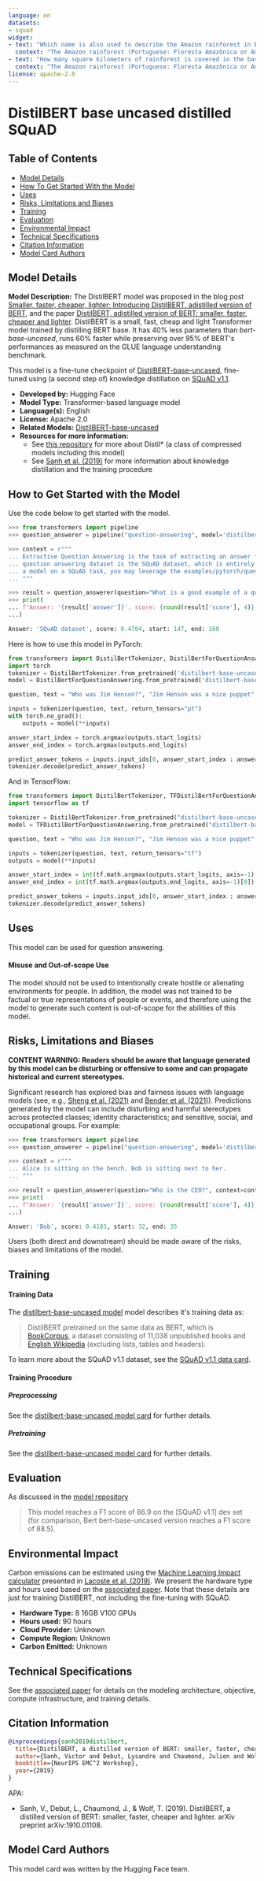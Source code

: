 ```yaml
---
language: en
datasets:
- squad
widget:
- text: "Which name is also used to describe the Amazon rainforest in English?"
  context: "The Amazon rainforest (Portuguese: Floresta Amazônica or Amazônia; Spanish: Selva Amazónica, Amazonía or usually Amazonia; French: Forêt amazonienne; Dutch: Amazoneregenwoud), also known in English as Amazonia or the Amazon Jungle, is a moist broadleaf forest that covers most of the Amazon basin of South America. This basin encompasses 7,000,000 square kilometres (2,700,000 sq mi), of which 5,500,000 square kilometres (2,100,000 sq mi) are covered by the rainforest. This region includes territory belonging to nine nations. The majority of the forest is contained within Brazil, with 60% of the rainforest, followed by Peru with 13%, Colombia with 10%, and with minor amounts in Venezuela, Ecuador, Bolivia, Guyana, Suriname and French Guiana. States or departments in four nations contain \"Amazonas\" in their names. The Amazon represents over half of the planet's remaining rainforests, and comprises the largest and most biodiverse tract of tropical rainforest in the world, with an estimated 390 billion individual trees divided into 16,000 species."
- text: "How many square kilometers of rainforest is covered in the basin?"
  context: "The Amazon rainforest (Portuguese: Floresta Amazônica or Amazônia; Spanish: Selva Amazónica, Amazonía or usually Amazonia; French: Forêt amazonienne; Dutch: Amazoneregenwoud), also known in English as Amazonia or the Amazon Jungle, is a moist broadleaf forest that covers most of the Amazon basin of South America. This basin encompasses 7,000,000 square kilometres (2,700,000 sq mi), of which 5,500,000 square kilometres (2,100,000 sq mi) are covered by the rainforest. This region includes territory belonging to nine nations. The majority of the forest is contained within Brazil, with 60% of the rainforest, followed by Peru with 13%, Colombia with 10%, and with minor amounts in Venezuela, Ecuador, Bolivia, Guyana, Suriname and French Guiana. States or departments in four nations contain \"Amazonas\" in their names. The Amazon represents over half of the planet's remaining rainforests, and comprises the largest and most biodiverse tract of tropical rainforest in the world, with an estimated 390 billion individual trees divided into 16,000 species."
license: apache-2.0
---
```


# DistilBERT base uncased distilled SQuAD

## Table of Contents
- [Model Details](#model-details)
- [How To Get Started With the Model](#how-to-get-started-with-the-model)
- [Uses](#uses)
- [Risks, Limitations and Biases](#risks-limitations-and-biases)
- [Training](#training)
- [Evaluation](#evaluation)
- [Environmental Impact](#environmental-impact)
- [Technical Specifications](#technical-specifications)
- [Citation Information](#citation-information)
- [Model Card Authors](#model-card-authors)

## Model Details

**Model Description:** The DistilBERT model was proposed in the blog post [Smaller, faster, cheaper, lighter: Introducing DistilBERT, adistilled version of BERT](https://medium.com/huggingface/distilbert-8cf3380435b5), and the paper [DistilBERT, adistilled version of BERT: smaller, faster, cheaper and lighter](https://arxiv.org/abs/1910.01108). DistilBERT is a small, fast, cheap and light Transformer model trained by distilling BERT base. It has 40% less parameters than *bert-base-uncased*, runs 60% faster while preserving over 95% of BERT's performances as measured on the GLUE language understanding benchmark.

This model is a fine-tune checkpoint of [DistilBERT-base-uncased](https://huggingface.co/distilbert-base-uncased), fine-tuned using (a second step of) knowledge distillation on [SQuAD v1.1](https://huggingface.co/datasets/squad). 

- **Developed by:** Hugging Face
- **Model Type:** Transformer-based language model
- **Language(s):** English 
- **License:** Apache 2.0
- **Related Models:** [DistilBERT-base-uncased](https://huggingface.co/distilbert-base-uncased)
- **Resources for more information:**
  - See [this repository](https://github.com/huggingface/transformers/tree/main/examples/research_projects/distillation) for more about Distil\* (a class of compressed models including this model)
  - See [Sanh et al. (2019)](https://arxiv.org/abs/1910.01108) for more information about knowledge distillation and the training procedure

## How to Get Started with the Model 

Use the code below to get started with the model. 

```python
>>> from transformers import pipeline
>>> question_answerer = pipeline("question-answering", model='distilbert-base-uncased-distilled-squad')

>>> context = r"""
... Extractive Question Answering is the task of extracting an answer from a text given a question. An example     of a
... question answering dataset is the SQuAD dataset, which is entirely based on that task. If you would like to fine-tune
... a model on a SQuAD task, you may leverage the examples/pytorch/question-answering/run_squad.py script.
... """

>>> result = question_answerer(question="What is a good example of a question answering dataset?",     context=context)
>>> print(
... f"Answer: '{result['answer']}', score: {round(result['score'], 4)}, start: {result['start']}, end: {result['end']}"
...)

Answer: 'SQuAD dataset', score: 0.4704, start: 147, end: 160
```

Here is how to use this model in PyTorch:

```python
from transformers import DistilBertTokenizer, DistilBertForQuestionAnswering
import torch
tokenizer = DistilBertTokenizer.from_pretrained('distilbert-base-uncased-distilled-squad')
model = DistilBertForQuestionAnswering.from_pretrained('distilbert-base-uncased-distilled-squad')

question, text = "Who was Jim Henson?", "Jim Henson was a nice puppet"

inputs = tokenizer(question, text, return_tensors="pt")
with torch.no_grad():
    outputs = model(**inputs)

answer_start_index = torch.argmax(outputs.start_logits)
answer_end_index = torch.argmax(outputs.end_logits)

predict_answer_tokens = inputs.input_ids[0, answer_start_index : answer_end_index + 1]
tokenizer.decode(predict_answer_tokens)
```

And in TensorFlow: 

```python
from transformers import DistilBertTokenizer, TFDistilBertForQuestionAnswering
import tensorflow as tf

tokenizer = DistilBertTokenizer.from_pretrained("distilbert-base-uncased-distilled-squad")
model = TFDistilBertForQuestionAnswering.from_pretrained("distilbert-base-uncased-distilled-squad")

question, text = "Who was Jim Henson?", "Jim Henson was a nice puppet"

inputs = tokenizer(question, text, return_tensors="tf")
outputs = model(**inputs)

answer_start_index = int(tf.math.argmax(outputs.start_logits, axis=-1)[0])
answer_end_index = int(tf.math.argmax(outputs.end_logits, axis=-1)[0])

predict_answer_tokens = inputs.input_ids[0, answer_start_index : answer_end_index + 1]
tokenizer.decode(predict_answer_tokens)
```

## Uses

This model can be used for question answering.

#### Misuse and Out-of-scope Use

The model should not be used to intentionally create hostile or alienating environments for people. In addition, the model was not trained to be factual or true representations of people or events, and therefore using the model to generate such content is out-of-scope for the abilities of this model.

## Risks, Limitations and Biases

**CONTENT WARNING: Readers should be aware that language generated by this model can be disturbing or offensive to some and can propagate historical and current stereotypes.**

Significant research has explored bias and fairness issues with language models (see, e.g., [Sheng et al. (2021)](https://aclanthology.org/2021.acl-long.330.pdf) and [Bender et al. (2021)](https://dl.acm.org/doi/pdf/10.1145/3442188.3445922)). Predictions generated by the model can include disturbing and harmful stereotypes across protected classes; identity characteristics; and sensitive, social, and occupational groups. For example:


```python
>>> from transformers import pipeline
>>> question_answerer = pipeline("question-answering", model='distilbert-base-uncased-distilled-squad')

>>> context = r"""
... Alice is sitting on the bench. Bob is sitting next to her.
... """

>>> result = question_answerer(question="Who is the CEO?", context=context)
>>> print(
... f"Answer: '{result['answer']}', score: {round(result['score'], 4)}, start: {result['start']}, end: {result['end']}"
...)

Answer: 'Bob', score: 0.4183, start: 32, end: 35
```

Users (both direct and downstream) should be made aware of the risks, biases and limitations of the model.

## Training

#### Training Data

The [distilbert-base-uncased model](https://huggingface.co/distilbert-base-uncased) model describes it's training data as: 

> DistilBERT pretrained on the same data as BERT, which is [BookCorpus](https://yknzhu.wixsite.com/mbweb), a dataset consisting of 11,038 unpublished books and [English Wikipedia](https://en.wikipedia.org/wiki/English_Wikipedia) (excluding lists, tables and headers).

To learn more about the SQuAD v1.1 dataset, see the [SQuAD v1.1 data card](https://huggingface.co/datasets/squad).

#### Training Procedure

##### Preprocessing

See the [distilbert-base-uncased model card](https://huggingface.co/distilbert-base-uncased) for further details.

##### Pretraining

See the [distilbert-base-uncased model card](https://huggingface.co/distilbert-base-uncased) for further details. 

## Evaluation

As discussed in the [model repository](https://github.com/huggingface/transformers/blob/main/examples/research_projects/distillation/README.md)

> This model reaches a F1 score of 86.9 on the [SQuAD v1.1] dev set (for comparison, Bert bert-base-uncased version reaches a F1 score of 88.5).

## Environmental Impact

Carbon emissions can be estimated using the [Machine Learning Impact calculator](https://mlco2.github.io/impact#compute) presented in [Lacoste et al. (2019)](https://arxiv.org/abs/1910.09700). We present the hardware type and hours used based on the [associated paper](https://arxiv.org/pdf/1910.01108.pdf). Note that these details are just for training DistilBERT, not including the fine-tuning with SQuAD.

- **Hardware Type:** 8 16GB V100 GPUs
- **Hours used:** 90 hours
- **Cloud Provider:** Unknown
- **Compute Region:** Unknown
- **Carbon Emitted:** Unknown

## Technical Specifications

See the [associated paper](https://arxiv.org/abs/1910.01108) for details on the modeling architecture, objective, compute infrastructure, and training details.

## Citation Information

```bibtex
@inproceedings{sanh2019distilbert,
  title={DistilBERT, a distilled version of BERT: smaller, faster, cheaper and lighter},
  author={Sanh, Victor and Debut, Lysandre and Chaumond, Julien and Wolf, Thomas},
  booktitle={NeurIPS EMC^2 Workshop},
  year={2019}
}
```

APA: 
- Sanh, V., Debut, L., Chaumond, J., & Wolf, T. (2019). DistilBERT, a distilled version of BERT: smaller, faster, cheaper and lighter. arXiv preprint arXiv:1910.01108.

## Model Card Authors

This model card was written by the Hugging Face team. 
